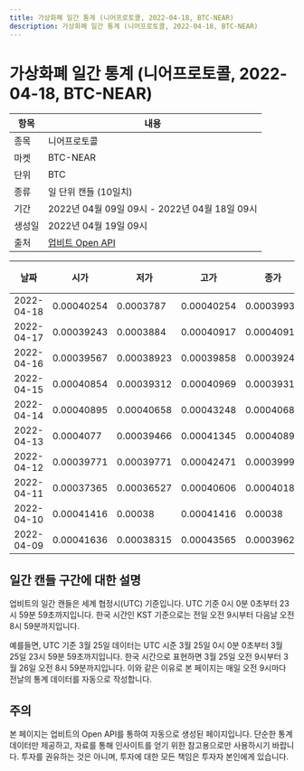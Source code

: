 ```yaml
---
title: 가상화폐 일간 통계 (니어프로토콜, 2022-04-18, BTC-NEAR)
description: 가상화폐 일간 통계 (니어프로토콜, 2022-04-18, BTC-NEAR)
---
```



가상화폐 일간 통계 (니어프로토콜, 2022-04-18, BTC-NEAR)
===

|항목|내용|
|--|--|
|종목|니어프로토콜|
|마켓|BTC-NEAR|
|단위|BTC|
|종류|일 단위 캔들 (10일치)|
|기간|2022년 04월 09일 09시 - 2022년 04월 18일 09시|
|생성일|2022년 04월 19일 09시|
|출처|[업비트 Open API](https://docs.upbit.com)|


|날짜|시가|저가|고가|종가|비고|
|--|--|--|--|--|--|
|2022-04-18|0.00040254|0.0003787|0.00040254|0.0003993|    |
|2022-04-17|0.00039243|0.0003884|0.00040917|0.00040917|    |
|2022-04-16|0.00039567|0.00038923|0.00039858|0.00039244|    |
|2022-04-15|0.00040854|0.00039312|0.00040969|0.00039313|    |
|2022-04-14|0.00040895|0.00040658|0.00043248|0.00040687|    |
|2022-04-13|0.0004077|0.00039466|0.00041345|0.00040895|    |
|2022-04-12|0.00039771|0.00039771|0.00042471|0.00039999|    |
|2022-04-11|0.00037365|0.00036527|0.00040606|0.00040186|    |
|2022-04-10|0.00041416|0.00038|0.00041416|0.00038|    |
|2022-04-09|0.00041636|0.00038315|0.00043565|0.0003962|    |


일간 캔들 구간에 대한 설명
---


업비트의 일간 캔들은 세계 협정시(UTC) 기준입니다. 
UTC 기준 0시 0분 0초부터 23시 59분 59초까지입니다. 
한국 시간인 KST 기준으로는 전일 오전 9시부터 다음날 오전 8시 59분까지입니다. 


예를들면, UTC 기준 3월 25일 데이터는 UTC 시준 3월 25일 0시 0분 0초부터 3월 25일 23시 59분 59초까지입니다. 
한국 시간으로 표현하면 3월 25일 오전 9시부터 3월 26일 오전 8시 59분까지입니다. 
이와 같은 이유로 본 페이지는 매일 오전 9시마다 전날의 통계 데이터를 자동으로 작성합니다. 


주의
---


본 페이지는 업비트의 Open API를 통하여 자동으로 생성된 페이지입니다. 
단순한 통계 데이터만 제공하고, 자료를 통해 인사이트를 얻기 위한 참고용으로만 사용하시기 바랍니다. 
투자를 권유하는 것은 아니며, 투자에 대한 모든 책임은 투자자 본인에게 있습니다. 

